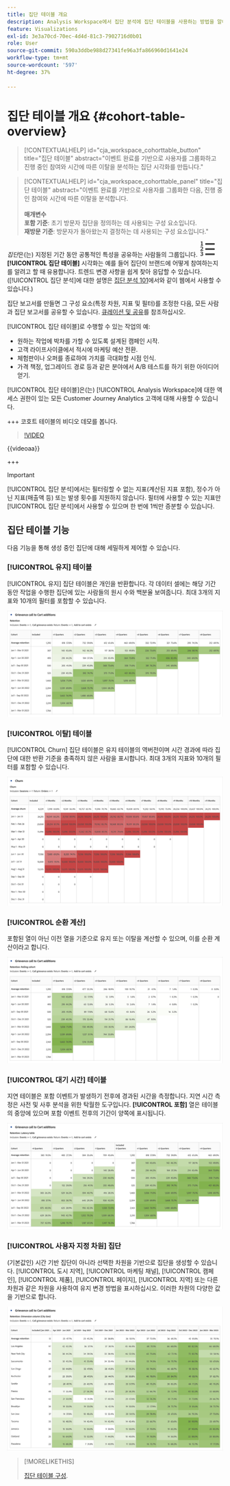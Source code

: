 ```yaml
---
title: 집단 테이블 개요
description: Analysis Workspace에서 집단 분석에 집단 테이블을 사용하는 방법을 알아봅니다
feature: Visualizations
exl-id: 3e3a70cd-70ec-4d4d-81c3-7902716d0b01
role: User
source-git-commit: 590a3ddbe988d27341fe96a3fa866960d1641e24
workflow-type: tm+mt
source-wordcount: '597'
ht-degree: 37%

---
```


# 집단 테이블 개요 {#cohort-table-overview}

<!-- markdownlint-disable MD034 -->

>[!CONTEXTUALHELP]
>id="cja_workspace_cohorttable_button"
>title="집단 테이블"
>abstract="이벤트 완료를 기반으로 사용자를 그룹화하고 진행 중인 참여와 시간에 따른 이탈을 분석하는 집단 시각화를 만듭니다."

<!-- markdownlint-enable MD034 -->

<!-- markdownlint-disable MD034 -->

>[!CONTEXTUALHELP]
>id="cja_workspace_cohorttable_panel"
>title="집단 테이블"
>abstract="이벤트 완료를 기반으로 사용자를 그룹화한 다음, 진행 중인 참여와 시간에 따른 이탈을 분석합니다.<br/><br/>**매개변수&#x200B;**<br/>**포함 기준**: 초기 방문자 집단을 정의하는 데 사용되는 구성 요소입니다.<br/>**재방문 기준**: 방문자가 돌아왔는지 결정하는 데 사용되는 구성 요소입니다."

<!-- markdownlint-enable MD034 -->


*집단*&#x200B;은(는) 지정된 기간 동안 공통적인 특성을 공유하는 사람들의 그룹입니다. ![텍스트 번호](/help/assets/icons/TextNumbered.svg) **[!UICONTROL 집단 테이블]** 시각화는 예를 들어 집단이 브랜드에 어떻게 참여하는지를 알려고 할 때 유용합니다. 트렌드 변경 사항을 쉽게 찾아 응답할 수 있습니다. ([!UICONTROL 집단 분석]에 대한 설명은 [집단 분석 101](https://ko.wikipedia.org/wiki/Cohort_analysis)에서와 같이 웹에서 사용할 수 있습니다.)

집단 보고서를 만들면 그 구성 요소(특정 차원, 지표 및 필터)를 조정한 다음, 모든 사람과 집단 보고서를 공유할 수 있습니다. [큐레이션 및 공유](/help/analysis-workspace/curate-share/curate.md)를 참조하십시오.

[!UICONTROL 집단 테이블]로 수행할 수 있는 작업의 예:

* 원하는 작업에 박차를 가할 수 있도록 설계된 캠페인 시작.
* 고객 라이프사이클에서 적시에 마케팅 예산 전환.
* 체험판이나 오퍼를 종료하여 가치를 극대화할 시점 인식.
* 가격 책정, 업그레이드 경로 등과 같은 분야에서 A/B 테스트를 하기 위한 아이디어 얻기.

[!UICONTROL 집단 테이블]은(는) [!UICONTROL Analysis Workspace]에 대한 액세스 권한이 있는 모든 Customer Journey Analytics 고객에 대해 사용할 수 있습니다.

+++ 코호트 테이블의 비디오 데모를 봅니다.

>[!VIDEO](https://video.tv.adobe.com/v/23990/?quality=12)

{{videoaa}}

+++

>[!IMPORTANT]
>
>[!UICONTROL 집단 분석]에서는 필터링할 수 없는 지표(계산된 지표 포함), 정수가 아닌 지표(매출액 등) 또는 발생 횟수를 지원하지 않습니다. 필터에 사용할 수 있는 지표만 [!UICONTROL 집단 분석]에서 사용할 수 있으며 한 번에 1씩만 증분할 수 있습니다.

## 집단 테이블 기능

다음 기능을 통해 생성 중인 집단에 대해 세밀하게 제어할 수 있습니다.

### [!UICONTROL 유지] 테이블

[!UICONTROL 유지] 집단 테이블은 개인을 반환합니다. 각 데이터 셀에는 해당 기간 동안 작업을 수행한 집단에 있는 사람들의 원시 수와 백분율 보여줍니다. 최대 3개의 지표와 10개의 필터를 포함할 수 있습니다.

![집단에 있는 사람의 수 및 비율을 보여 주는 Rention 집단 보고서.](assets/retention-report.png)

### [!UICONTROL 이탈] 테이블

[!UICONTROL Churn] 집단 테이블은 유지 테이블의 역버전이며 시간 경과에 따라 집단에 대한 반환 기준을 충족하지 않은 사람을 표시합니다. 최대 3개의 지표와 10개의 필터를 포함할 수 있습니다.

![집단에 대한 반환 기준을 충족하지 못한 사람의 수와 비율을 보여 주는 이탈 테이블입니다.](assets/churn-report.png)

### [!UICONTROL 순환 계산]

포함된 열이 아닌 이전 열을 기준으로 유지 또는 이탈을 계산할 수 있으며, 이를 순환 계산이라고 합니다.

![이전 데이터 열을 기반으로 한 계산을 보여 주는 집단 유지 보고서](assets/retention-report-rolling.png)

### [!UICONTROL 대기 시간] 테이블

지연 테이블은 포함 이벤트가 발생하기 전후에 경과된 시간을 측정합니다. 지연 시간 측정은 사전 및 사후 분석을 위한 탁월한 도구입니다. **[!UICONTROL 포함]** 열은 테이블의 중앙에 있으며 포함 이벤트 전후의 기간이 양쪽에 표시됩니다.

![이벤트 전후의 경과 시간을 표시하는 집단 보고서입니다.](assets/retention-report-latency.png)

### [!UICONTROL 사용자 지정 차원] 집단

(기본값인) 시간 기반 집단이 아니라 선택한 차원을 기반으로 집단을 생성할 수 있습니다. [!UICONTROL 도시 지역], [!UICONTROL 마케팅 채널], [!UICONTROL 캠페인], [!UICONTROL 제품], [!UICONTROL 페이지], [!UICONTROL 지역] 또는 다른 차원과 같은 차원을 사용하여 유지 변경 방법을 표시하십시오. 이러한 차원의 다양한 값을 기반으로 합니다.

![선택한 차원이 기본 시간 기반 집단이 아닌 사용자 지정된 보고서를 표시하는 집단 보고서.](assets/retention-dimensions.png)

>[!MORELIKETHIS]
>
>[집단 테이블 구성](/help/analysis-workspace/visualizations/cohort-table/t-cohort.md).
>

